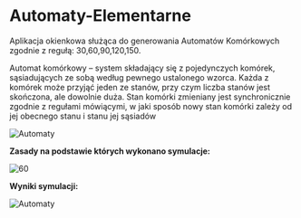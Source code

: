 # Automaty-Elementarne
Aplikacja okienkowa służąca do generowania Automatów Komórkowych zgodnie z regułą: 30,60,90,120,150. 

Automat komórkowy – system składający się z pojedynczych komórek, sąsiadujących ze sobą według pewnego ustalonego wzorca. Każda z komórek może przyjąć jeden ze stanów, przy czym liczba stanów jest skończona, ale dowolnie duża. Stan komórki zmieniany jest synchronicznie zgodnie z regułami mówiącymi, w jaki sposób nowy stan komórki zależy od jej obecnego stanu i stanu jej sąsiadów

![Automaty](https://user-images.githubusercontent.com/60195641/143902757-8c01f8cb-95c6-4b6c-90c0-9ce52b46a174.png)

<b>Zasady na podstawie których wykonano symulacje:</b>

![60](https://user-images.githubusercontent.com/60195641/144151541-b60f3d56-5f4e-449c-925b-97b44ecccc10.png)

<b>Wyniki symulacji:</b>

![Automaty](https://user-images.githubusercontent.com/60195641/143904606-2ebace67-bc21-41b8-977d-8687d9226021.png)
